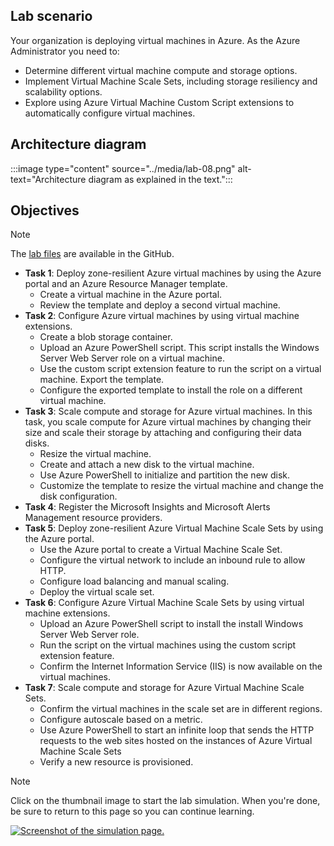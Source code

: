 ## Lab scenario

Your organization is deploying virtual machines in Azure. As the Azure Administrator you need to:

+ Determine different virtual machine compute and storage options.
+ Implement Virtual Machine Scale Sets, including storage resiliency and scalability options.
+ Explore using Azure Virtual Machine Custom Script extensions to automatically configure virtual machines.

## Architecture diagram

:::image type="content" source="../media/lab-08.png" alt-text="Architecture diagram as explained in the text.":::

## Objectives


> [!NOTE]
> The [lab files](https://github.com/MicrosoftLearning/AZ-104-MicrosoftAzureAdministrator/tree/master/Allfiles/Interactive%20Lab%20Simulation%20Files/08) are available in the GitHub.


+ **Task 1**: Deploy zone-resilient Azure virtual machines by using the Azure portal and an Azure Resource Manager template. 
    + Create a virtual machine in the Azure portal.
    + Review the template and deploy a second virtual machine. 
+ **Task 2**: Configure Azure virtual machines by using virtual machine extensions. 
    + Create a blob storage container. 
    + Upload an Azure PowerShell script. This script installs the Windows Server Web Server role on a virtual machine. 
    + Use the custom script extension feature to run the script on a virtual machine. Export the template.
    + Configure the exported template to install the role on a different virtual machine. 
+ **Task 3**: Scale compute and storage for Azure virtual machines. In this task, you scale compute for Azure virtual machines by changing their size and scale their storage by attaching and configuring their data disks.
    + Resize the virtual machine.
    + Create and attach a new disk to the virtual machine.
    + Use Azure PowerShell to initialize and partition the new disk.
    + Customize the template to resize the virtual machine and change the disk configuration. 
+ **Task 4**: Register the Microsoft Insights and Microsoft Alerts Management resource providers.
+ **Task 5**: Deploy zone-resilient Azure Virtual Machine Scale Sets by using the Azure portal.
    + Use the Azure portal to create a Virtual Machine Scale Set. 
    + Configure the virtual network to include an inbound rule to allow HTTP.
    + Configure load balancing and manual scaling.
    * Deploy the virtual scale set. 
+ **Task 6**: Configure Azure Virtual Machine Scale Sets by using virtual machine extensions.
    + Upload an Azure PowerShell script to install the install Windows Server Web Server role. 
    + Run the script on the virtual machines using the custom script extension feature. 
    + Confirm the Internet Information Service (IIS) is now available on the virtual machines. 
+ **Task 7**: Scale compute and storage for Azure Virtual Machine Scale Sets. 
    + Confirm the virtual machines in the scale set are in different regions.
    + Configure autoscale based on a metric.
    + Use Azure PowerShell to start an infinite loop that sends the HTTP requests to the web sites hosted on the instances of Azure Virtual Machine Scale Sets
    + Verify a new resource is provisioned. 

> [!NOTE]
> Click on the thumbnail image to start the lab simulation. When you're done, be sure to return to this page so you can continue learning. 

[![Screenshot of the simulation page.](../media/simulation-compute-thumbnail.jpg)](https://mslabs.cloudguides.com/guides/AZ-104%20Exam%20Guide%20-%20Microsoft%20Azure%20Administrator%20Exercise%2012?azure-portal=true)


